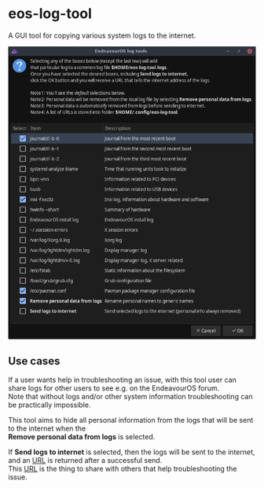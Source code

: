 # eos-log-tool
A GUI tool for copying various system logs to the internet.

![](eos-log-tool.png)

## Use cases

If a user wants help in troubleshooting an issue, with this tool user
can share logs for other users to see e.g. on the EndeavourOS forum.<br>
Note that without logs and/or other system information troubleshooting can be practically impossible.

This tool aims to hide all personal information from the logs that will be sent to the internet when the<br>
**Remove personal data from logs** is selected.

If **Send logs to internet** is selected, then the logs will be sent to the internet, and an <u>URL</u> is returned after a successful send.<br>
This <u>URL</u> is the thing to share with others that help troubleshooting the issue.
